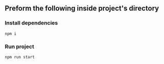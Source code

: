 ## Preform the following inside project's directory


### Install dependencies

```
npm i
```

### Run project

```
npm run start
```